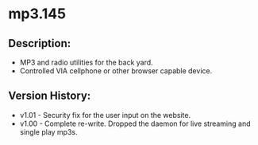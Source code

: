mp3.145
=======

Description:
------------
 + MP3 and radio utilities for the back yard.
 + Controlled VIA cellphone or other browser capable device.

Version History:
----------------
 + v1.01 - Security fix for the user input on the website.
 + v1.00 - Complete re-write. Dropped the daemon for live streaming and single play mp3s.

